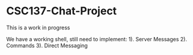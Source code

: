 # CSC137-Chat-Project
This is a work in progress

We have a working shell, still need to implement:
	1). Server Messages
	2). Commands
	3). Direct Messaging

